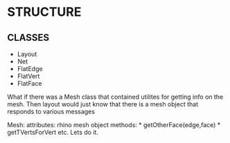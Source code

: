 # STRUCTURE


## CLASSES
* Layout
* Net
* FlatEdge
* FlatVert
* FlatFace

What if there was a Mesh class that contained utilites for getting info on the mesh. Then layout would just know that there is a mesh object that responds to various messages

Mesh:
attributes: rhino mesh object
methods:
	* getOtherFace(edge,face)
	* getTVertsForVert
etc.
Lets do it.
